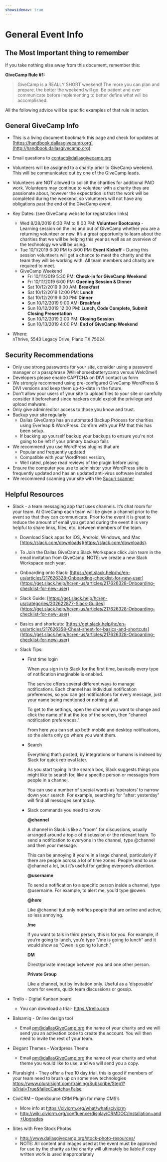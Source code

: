 ```yaml
---
showsidenav: true
---
```


# General Event Info

## The Most Important thing to remember

If you take nothing else away from this document, remember this:

**GiveCamp Rule #1:**

> GiveCamp is a REALLY SHORT weekend! The more you can plan and prepare, the better the weekend will go. Be patient and over communicate before implementing to better define what will be accomplished.

All the following advice will be specific examples of that rule in action. 

## General GiveCamp Info

- This is a living document bookmark this page and check for updates at [https://handbook.dallasgivecamp.org](http://handbook.dallasgivecamp.org)

- Email questions to [contact@dallasgivecamp.org](mailto:contact@dallasgivecamp.org)

- Volunteers will be assigned to a charity prior to GiveCamp weekend. This will be communicated out by one of the GiveCamp leads. 

- Volunteers are NOT allowed to solicit the charities for additional PAID work. Volunteers may continue to volunteer with a charity they are passionate about, however the expectation is that the work will be completed during the weekend, so volunteers will not have any obligations past the end of the GiveCamp event. 

- Key Dates: (see GiveCamp website for registration links)

    - Wed 8/28/2019 6:30 PM to 8:00 PM: **Volunteer Bootcamp** - Learning session on the ins and out of GiveCamp whether you are a returning volunteer or new.  It’s a great opportunity to learn about the charities that we will be helping this year as well as an overview of the technology we will be using.
    - Tue 10/1/2019 6:30 PM to 8:00 PM: **Event Kickoff** - During this session volunteers will get a chance to meet the charity and the team they will be working with. All team members and charity are required to meet.
    - GiveCamp Weekend
       - Fri 10/11/2019 5:30 PM: **Check-in for GiveCamp Weekend**
       - Fri 10/11/2019 6:00 PM: **Opening Session & Dinner**
       - Sat 10/12/2019 9:00 AM: **Breakfast**
       - Sat 10/12/2019 12:00 PM: **Lunch**
       - Sat 10/12/2019 6:00 PM: **Dinner**
       - Sun 10/12/2019 9:00 AM: **Breakfast**
       - Sun 10/12/2019 12:00 PM: **Lunch, Code Complete, Submit Closing Presentation**
       - Sun 10/12/2019 2:00 PM: **Closing Session**
       - Sun 10/13/2019 4:00 PM: **End of GiveCamp Weekend** 

- Where:  
    nThrive, 5543 Legacy Drive, Plano TX 75024

## Security Recommendations
  - Only use strong passwords for your site, consider using a password manager or a passphrase (Williehorsesbatterycamp versus Welc0me!)
  - Developers please enable CAPTCHA on DIVI contact us form
  - We strongly recommend using pre-configured GiveCamp WordPress & DIVI versions and keep them up-to-date in the future.
  - Don't allow your users of your site to upload files to your site or carefully consider it beforehand since hackers could exploit the privilege and upload malware. 
  - Only give admin/editor access to those you know and trust.
  - Backup your site regularly
    - Dallas GiveCamp has an automated Backup Process for charities using Everleap & WordPress. Confirm with your PM that this has been setup. 
    - If backing up yourself backup your backups to ensure you're not going to be left if your primary backup fails
  - We recommend you use WordPress plugins that are 
    - Popular and frequently updated
    - Compatible with your WordPress version, 
    - Well rated, please read reviews of the plugin before using
  - Ensure the computer you use to administer your WordPress site is frequently updated and has an updated anti-virus software installed 
  - We recommend scanning your site with the [Sucuri scanner](https://sitecheck.sucuri.net/) 

## Helpful Resources

- Slack - a team messaging app that uses channels. It’s chat room for your team. At GiveCamp each team will be given a channel prior to the event so that they can communicate. Prior to the event it is great to reduce the amount of email you get and during the event it is very helpful to share links, files, etc. between members of the team. 
  - Download Slack apps for iOS, Android, Windows, and Mac [https://slack.com/downloads](https://slack.com/downloads).
  - To Join the Dallas GiveCamp Slack Workspace click Join team in the email invitation from GiveCamp. NOTE: we create a new Slack Workspace each year. 
  - Onboarding onto Slack: [https://get.slack.help/hc/en-us/articles/217626328-Onboarding-checklist-for-new-user](https://get.slack.help/hc/en-us/articles/217626328-Onboarding-checklist-for-new-user)
  - Slack Guide: [https://get.slack.help/hc/en-us/categories/202622877-Slack-Guides](https://get.slack.help/hc/en-us/articles/217626328-Onboarding-checklist-for-new-user)
  - Basics and shortcuts:  [https://get.slack.help/hc/en-us/articles/217626358-Cheat-sheet-for-basics-and-shortcuts](https://get.slack.help/hc/en-us/articles/217626328-Onboarding-checklist-for-new-user)

  - Slack Tips:
    - First time login

      When you sign in to Slack for the first time, basically every type of notification imaginable is enabled. 

      The service offers several different ways to manage notifications. Each channel has individual notification preferences, so you can get notifications for every message, just your name being mentioned or nothing at all.

      To get to the settings, open the channel you want to change and click the name of it at the top of the screen, then "channel notification preferences."

      From here you can set up both mobile and desktop notifications, so the alerts only go where you want them.

    - Search

      Everything that’s posted, by integrations or humans is indexed by Slack for quick retrieval later.

      As you start typing in the search box, Slack suggests things you might like to search for, like a specific person or messages from people in a channel.

      You can use a number of special words as ‘operators’ to narrow down your search. For example, searching for "after: yesterday" will find all messages sent today.

    - Slack commands you need to know

      **@channel**

      A channel in Slack is like a "room" for discussions, usually arranged around a topic of discussion or the relevant team. To send a notification to everyone in the channel, type @channel and then your message.

      This can be annoying if you’re in a large channel, particularly if there are people across a lot of time zones. People tend to use @channel a lot, but it’s useful for getting everyone’s attention.


      **@username**

      To send a notification to a specific person inside a channel, type @username. For example, to alert me, you’d type @owen.

      **@here**

      Like @channel but only notifies people that are online and active, so less annoying.

      **/me**

      If you want to talk in third person, this is for you. For example, if you’re going to lunch, you’d type "/me is going to lunch" and it would show as "Owen is going to lunch."

      **DM**

      Direct/private message between you and one other person.

      **Private Group**

      Like a channel, but by invitation only. Useful as a ‘disposable’ room for events, quick team discussions or gossip.

- Trello - Digital Kanban board
  - You can download a trial- https://trello.com
- Balsamiq - Online design tool
  - Email pm@dallasGiveCamp.org the name of your charity and we will send you an activation code to create the account. You will then need to invite the rest of your team. 
- Elegant Themes - Wordpress Theme
  - Email pm@dallasGiveCamp.org the name of your charity and what theme you would like to use, and we will send you a copy.
- Pluralsight - They offer a free 10 day trial, this is good if members of your team need to brush up on some new technologies https://www.pluralsight.com/training/Subscribe/Step1?isTrial=True&failedCaptcha=False
- CiviCRM – OpenSource CRM Plugin for many CMS’s
  - More info at https://civicrm.org/what/whatiscivicrm
  - http://wiki.civicrm.org/confluence/display/CRMDOC/Installation+and+Upgrades
- Sites with Free Stock Photos
  - http://www.dallasgivecamp.org/stock-photo-resources/
  - NOTE: All content and images used at the event must be approved for use by the charity as the charity will ultimately be liable if copy written work is used inappropriately


